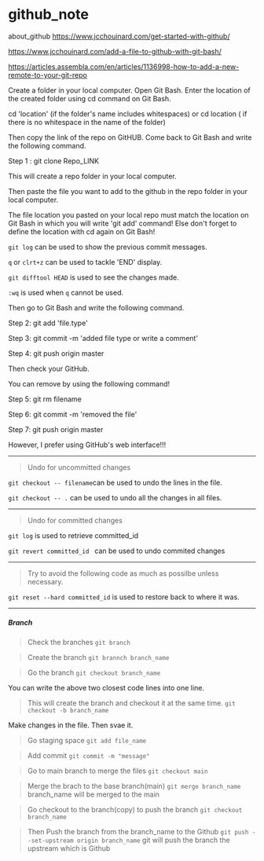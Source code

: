 # github_note
about_github
https://www.jcchouinard.com/get-started-with-github/

https://www.jcchouinard.com/add-a-file-to-github-with-git-bash/

https://articles.assembla.com/en/articles/1136998-how-to-add-a-new-remote-to-your-git-repo

Create a folder in your local computer. 
Open Git Bash.
Enter the location of the created folder using cd command on Git Bash.

cd 'location' (if the folder's name includes whitespaces)
or 
cd location ( if there is no whitespace in the name of the folder)

Then copy the link of the repo on GitHUB.
Come back to Git Bash and write the following command.

Step 1 : git clone Repo_LINK

This will create a repo folder in your local computer.

Then paste the file you want to add to the github in the repo folder in your local computer.

The file location you pasted on your local repo must match the location on Git Bash in which you will write 'git add' command! 
Else don't forget to define the location with cd again on Git Bash!

```git log``` can be used to show the previous commit messages. 

```q``` or ```clrt+z``` can be used to tackle 'END' display.

```git difftool HEAD``` is used to see the changes made.

```:wq``` is used when ```q``` cannot be used. 

Then go to Git Bash and write the following command.

Step 2: git add 'file.type'

Step 3: git commit -m 'added file type or write a comment'

Step 4: git push origin master

Then check your GitHub.

You can remove by using the following command!

Step 5: git rm filename

Step 6: git commit -m 'removed the file'

Step 7: git push origin master

However, I prefer using GitHub's web interface!!!

---

>Undo for uncommitted changes

```git checkout -- filename```can be used to undo the lines in the file.

```git checkout -- .``` can be used to undo all the changes in all files.

---
>Undo for committed changes

```git log``` is used to retrieve committed_id

```git revert committed_id ``` can be used to undo commited changes

---

> Try to avoid the following code as much as possilbe unless necessary.

```git reset --hard committed_id``` is used to restore back to where it was.

---

##### Branch

> Check the branches 
```git branch``` 

> Create the branch
```git brannch branch_name```

>Go the branch
```git checkout branch_name```

You can write the above two closest code lines into one line.

>This will create the branch and checkout it at the same time.
```git checkout -b branch_name```

Make changes in the file.
Then svae it.

> Go staging space
```git add file_name```

> Add commit
```git commit -m "message"```

> Go to main branch to merge the files 
```git checkout main```

> Merge the brach to the base branch(main)
```git merge branch_name``` branch_name will be merged to the main

> Go checkout to the branch(copy) to push the branch
```git checkout branch_name```

> Then Push the branch from the branch_name to the Github
```git push --set-upstream origin branch_name``` git will push the branch the upstream which is Github